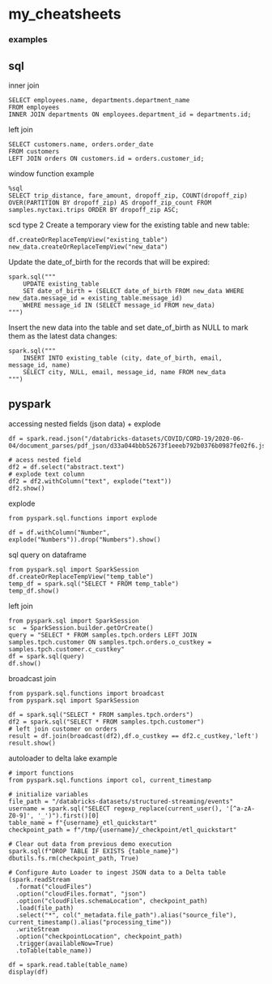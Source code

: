 # my_cheatsheets
### examples
## sql
inner join
```
SELECT employees.name, departments.department_name
FROM employees
INNER JOIN departments ON employees.department_id = departments.id;
```
left join
```
SELECT customers.name, orders.order_date
FROM customers
LEFT JOIN orders ON customers.id = orders.customer_id;
```

window function example
```
%sql
SELECT trip_distance, fare_amount, dropoff_zip, COUNT(dropoff_zip) OVER(PARTITION BY dropoff_zip) AS dropoff_zip_count FROM samples.nyctaxi.trips ORDER BY dropoff_zip ASC;
```
scd type 2
Create a temporary view for the existing table and new table:
```
df.createOrReplaceTempView("existing_table")
new_data.createOrReplaceTempView("new_data")

```
Update the date_of_birth for the records that will be expired:
```
spark.sql("""
    UPDATE existing_table 
    SET date_of_birth = (SELECT date_of_birth FROM new_data WHERE new_data.message_id = existing_table.message_id)
    WHERE message_id IN (SELECT message_id FROM new_data)
""")
```
Insert the new data into the table and set date_of_birth as NULL to mark them as the latest data changes:
```
spark.sql("""
    INSERT INTO existing_table (city, date_of_birth, email, message_id, name)
    SELECT city, NULL, email, message_id, name FROM new_data
""")
```
## pyspark
accessing nested fields (json data)
+ 
explode
```
df = spark.read.json("/databricks-datasets/COVID/CORD-19/2020-06-04/document_parses/pdf_json/d33a044bbb52673f1eeeb792b0376b0987fe02f6.json")

# acess nested field
df2 = df.select("abstract.text")
# explode text column
df2 = df2.withColumn("text", explode("text"))
df2.show()
```

explode
```
from pyspark.sql.functions import explode

df = df.withColumn("Number", explode("Numbers")).drop("Numbers").show()
```

sql query on dataframe
```
from pyspark.sql import SparkSession
df.createOrReplaceTempView("temp_table")
temp_df = spark.sql("SELECT * FROM temp_table")
temp_df.show()
```

left join
```
from pyspark.sql import SparkSession
sc  = SparkSession.builder.getOrCreate()
query = "SELECT * FROM samples.tpch.orders LEFT JOIN samples.tpch.customer ON samples.tpch.orders.o_custkey = samples.tpch.customer.c_custkey"
df = spark.sql(query)
df.show()
```

broadcast join
```
from pyspark.sql.functions import broadcast
from pyspark.sql import SparkSession

df = spark.sql("SELECT * FROM samples.tpch.orders")
df2 = spark.sql("SELECT * FROM samples.tpch.customer")
# left join customer on orders
result = df.join(broadcast(df2),df.o_custkey == df2.c_custkey,'left')
result.show()
```

autoloader to delta lake example
```
# import functions
from pyspark.sql.functions import col, current_timestamp

# initialize variables
file_path = "/databricks-datasets/structured-streaming/events"
username = spark.sql("SELECT regexp_replace(current_user(), '[^a-zA-Z0-9]', '_')").first()[0]
table_name = f"{username}_etl_quickstart"
checkpoint_path = f"/tmp/{username}/_checkpoint/etl_quickstart"

# Clear out data from previous demo execution
spark.sql(f"DROP TABLE IF EXISTS {table_name}")
dbutils.fs.rm(checkpoint_path, True)

# Configure Auto Loader to ingest JSON data to a Delta table
(spark.readStream
  .format("cloudFiles")
  .option("cloudFiles.format", "json")
  .option("cloudFiles.schemaLocation", checkpoint_path)
  .load(file_path)
  .select("*", col("_metadata.file_path").alias("source_file"), current_timestamp().alias("processing_time"))
  .writeStream
  .option("checkpointLocation", checkpoint_path)
  .trigger(availableNow=True)
  .toTable(table_name))

df = spark.read.table(table_name)
display(df)
```


